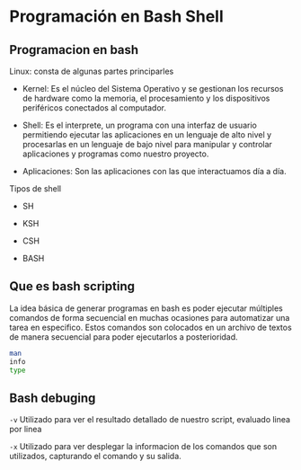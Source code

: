 # Programación en Bash Shell

## Programacion en bash

Linux: consta de algunas partes principarles

- Kernel: Es el núcleo del Sistema Operativo y se gestionan los recursos de hardware como la memoria, el procesamiento y los dispositivos periféricos conectados al computador.

- Shell:  Es el interprete, un programa con una interfaz de usuario permitiendo ejecutar las aplicaciones en un lenguaje de alto nivel y procesarlas en un lenguaje de bajo nivel para manipular y controlar aplicaciones y programas como nuestro proyecto.

- Aplicaciones: Son las aplicaciones con las que interactuamos día a día.

Tipos de shell

- SH

- KSH

- CSH

- BASH

## Que es bash scripting

La idea básica de generar programas en bash es poder ejecutar múltiples comandos de forma secuencial en muchas ocasiones para automatizar una tarea en especifico. Estos comandos son colocados en un archivo de textos de manera secuencial para poder ejecutarlos a posterioridad.

```bash
man
info
type
```

## Bash debuging

```-v``` Utilizado para ver el resultado detallado de nuestro script, evaluado linea por linea

```-x``` Utilizado para ver desplegar la informacion de los comandos que son utilizados, capturando el comando y su salida.
